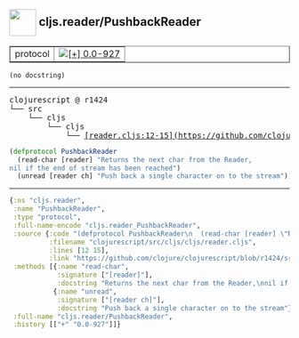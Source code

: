 ## <img width="48px" valign="middle" src="http://i.imgur.com/Hi20huC.png"> cljs.reader/PushbackReader

 <table border="1">
<tr>
<td>protocol</td>
<td><a href="https://github.com/cljsinfo/api-refs/tree/0.0-927"><img valign="middle" alt="[+] 0.0-927" src="https://img.shields.io/badge/+-0.0--927-lightgrey.svg"></a> </td>
</tr>
</table>

 <samp>
</samp>

```
(no docstring)
```

---

 <pre>
clojurescript @ r1424
└── src
    └── cljs
        └── cljs
            └── <ins>[reader.cljs:12-15](https://github.com/clojure/clojurescript/blob/r1424/src/cljs/cljs/reader.cljs#L12-L15)</ins>
</pre>

```clj
(defprotocol PushbackReader
  (read-char [reader] "Returns the next char from the Reader,
nil if the end of stream has been reached")
  (unread [reader ch] "Push back a single character on to the stream"))
```


---

```clj
{:ns "cljs.reader",
 :name "PushbackReader",
 :type "protocol",
 :full-name-encode "cljs.reader_PushbackReader",
 :source {:code "(defprotocol PushbackReader\n  (read-char [reader] \"Returns the next char from the Reader,\nnil if the end of stream has been reached\")\n  (unread [reader ch] \"Push back a single character on to the stream\"))",
          :filename "clojurescript/src/cljs/cljs/reader.cljs",
          :lines [12 15],
          :link "https://github.com/clojure/clojurescript/blob/r1424/src/cljs/cljs/reader.cljs#L12-L15"},
 :methods [{:name "read-char",
            :signature ["[reader]"],
            :docstring "Returns the next char from the Reader,\nnil if the end of stream has been reached"}
           {:name "unread",
            :signature ["[reader ch]"],
            :docstring "Push back a single character on to the stream"}],
 :full-name "cljs.reader/PushbackReader",
 :history [["+" "0.0-927"]]}

```
